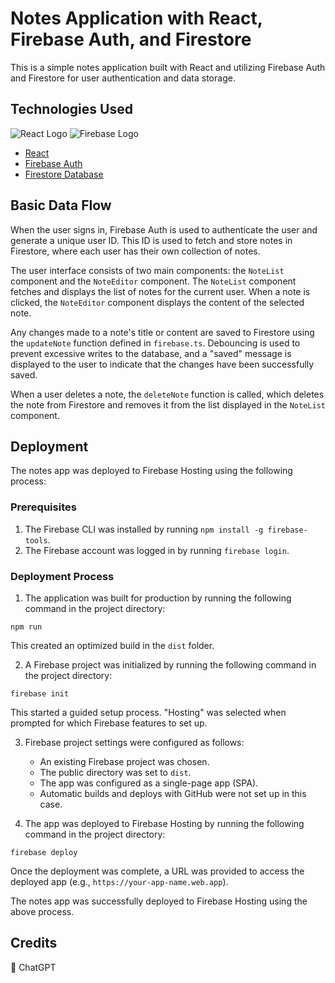 # Notes Application with React, Firebase Auth, and Firestore

This is a simple notes application built with React and utilizing Firebase Auth and Firestore for user authentication and data storage.

## Technologies Used

![React Logo](https://img.shields.io/badge/-React-61DAFB?style=flat-square&logo=React&logoColor=white)
![Firebase Logo](https://img.shields.io/badge/-Firebase-FFCA28?style=flat-square&logo=Firebase&logoColor=white)

- [React](https://reactjs.org/)
- [Firebase Auth](https://firebase.google.com/products/auth)
- [Firestore Database](https://firebase.google.com/products/firestore)

## Basic Data Flow

When the user signs in, Firebase Auth is used to authenticate the user and generate a unique user ID. This ID is used to fetch and store notes in Firestore, where each user has their own collection of notes. 

The user interface consists of two main components: the `NoteList` component and the `NoteEditor` component. The `NoteList` component fetches and displays the list of notes for the current user. When a note is clicked, the `NoteEditor` component displays the content of the selected note.

Any changes made to a note's title or content are saved to Firestore using the `updateNote` function defined in `firebase.ts`. Debouncing is used to prevent excessive writes to the database, and a "saved" message is displayed to the user to indicate that the changes have been successfully saved.

When a user deletes a note, the `deleteNote` function is called, which deletes the note from Firestore and removes it from the list displayed in the `NoteList` component.

## Deployment

The notes app was deployed to Firebase Hosting using the following process:

### Prerequisites

1. The Firebase CLI was installed by running `npm install -g firebase-tools`.
2. The Firebase account was logged in by running `firebase login`.

### Deployment Process

1. The application was built for production by running the following command in the project directory:

```
npm run 

```

This created an optimized build in the `dist` folder.

2. A Firebase project was initialized by running the following command in the project directory:

```
firebase init
```

This started a guided setup process. "Hosting" was selected when prompted for which Firebase features to set up.

3. Firebase project settings were configured as follows:
   - An existing Firebase project was chosen.
   - The public directory was set to `dist`.
   - The app was configured as a single-page app (SPA).
   - Automatic builds and deploys with GitHub were not set up in this case.

4. The app was deployed to Firebase Hosting by running the following command in the project directory:

```
firebase deploy
```

Once the deployment was complete, a URL was provided to access the deployed app (e.g., `https://your-app-name.web.app`).

The notes app was successfully deployed to Firebase Hosting using the above process.

## Credits

🤖 ChatGPT
